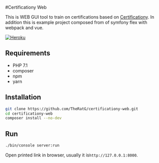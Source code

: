 #Certificationy Web

This is WEB GUI tool to train on certifications based on [Certificationy](https://github.com/certificationy).
In addition this is example project composed from of symfony flex with webpack and vue.


[![Heroku](https://heroku-badge.herokuapp.com/?app=certificationy-web)](https://certificationy-web.herokuapp.com/)

 ## Requirements
 
* PHP 7.1
* composer
* npm
* yarn
 
 ## Installation

 ```bash
git clone https://github.com/TheRatG/certificationy-web.git
cd certificationy-web
composer install --no-dev
```

## Run

```bash
./bin/console server:run
```

Open printed link in browser, usually it is```http://127.0.0.1:8000```.
